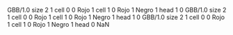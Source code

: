 <gs-board without-header> GBB/1.0
size 2 1
cell 0 0 Rojo 1 
cell 1 0 Rojo 1 Negro 1 
head 1 0
 </gs-board>
<gs-board without-header> GBB/1.0
size 2 1
cell 0 0 Rojo 1 
cell 1 0 Rojo 1 Negro 1 
head 1 0
 </gs-board>
<gs-board without-header> GBB/1.0
size 2 1
cell 0 0 Rojo 1 
cell 1 0 Rojo 1 Negro 1 
head 0 NaN </gs-board>